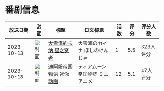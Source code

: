 # 番剧信息

|放送日期|封面|标题|日文标题|话数|评分|评分人数|
|---|---|---|---|---|---|---|
|2023-10-13|![封面](https://lain.bgm.tv/pic/cover/c/62/c8/414590_289Ae.jpg)|[大雪海的卡纳 星之贤者](https://bangumi.tv/subject/414590)|大雪海のカイナ ほしのけんじゃ|1|5.5|323人评分|
|2023-10-13|![封面](https://lain.bgm.tv/pic/cover/c/04/db/460949_9937C.jpg)|[迪阿姆帝国物语 迷你动画](https://bangumi.tv/subject/460949)|ティアムーン帝国物語 ミニアニメ|12|5.1|47人评分|
